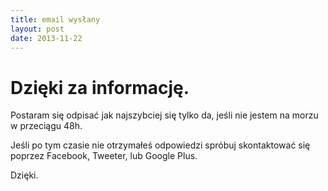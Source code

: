```yaml
---
title: email wysłany
layout: post
date: 2013-11-22
---
```


Dzięki za informację.
=====================

Postaram się odpisać jak najszybciej się tylko da, jeśli nie jestem na morzu w przeciągu 48h.

Jeśli po tym czasie nie otrzymałeś odpowiedzi spróbuj skontaktować się poprzez Facebook, Tweeter, lub Google Plus.
 
Dzięki.